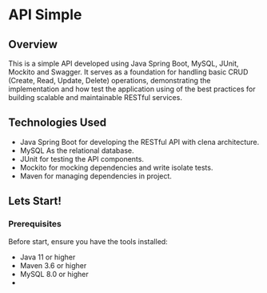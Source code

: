 # API Simple 

## Overview 

This is a simple API developed using Java Spring Boot, MySQL, JUnit, Mockito and Swagger. It serves as a foundation for handling basic CRUD (Create, Read, Update, Delete) operations, demonstrating the implementation and how test the application using of the best practices for building scalable and maintainable RESTful services. 

## Technologies Used

- Java Spring Boot for developing the RESTful API with clena architecture. 
- MySQL As the relational database. 
- JUnit for testing the API components.
- Mockito for mocking dependencies and write isolate tests. 
- Maven for managing dependencies in project. 

## Lets Start! 

### Prerequisites 

Before start, ensure you have the tools installed: 
- Java 11 or higher
- Maven 3.6 or higher
- MySQL 8.0 or higher
-
